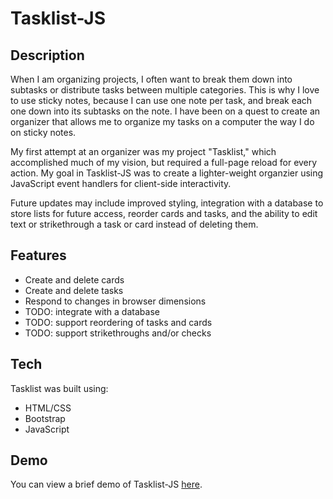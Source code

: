 # Tasklist-JS

## Description

When I am organizing projects, I often want to break them down into subtasks or distribute tasks between multiple categories. This is why I love to use sticky notes, because I can use one note per task, and break each one down into its subtasks on the note. I have been on a quest to create an organizer that allows me to organize my tasks on a computer the way I do on sticky notes.

My first attempt at an organizer was my project "Tasklist," which accomplished much of my vision, but required a full-page reload for every action. My goal in Tasklist-JS was to create a lighter-weight organzier using JavaScript event handlers for client-side interactivity.

Future updates may include improved styling, integration with a database to store lists for future access, reorder cards and tasks, and the ability to edit text or strikethrough a task or card instead of deleting them.

## Features

- Create and delete cards
- Create and delete tasks
- Respond to changes in browser dimensions
- TODO: integrate with a database
- TODO: support reordering of tasks and cards
- TODO: support strikethroughs and/or checks

## Tech

Tasklist was built using:

- HTML/CSS
- Bootstrap
- JavaScript

## Demo
You can view a brief demo of Tasklist-JS [here](https://youtu.be/ohvsz-jyoZ8?si=9L8jOay5HBgUxIom).
